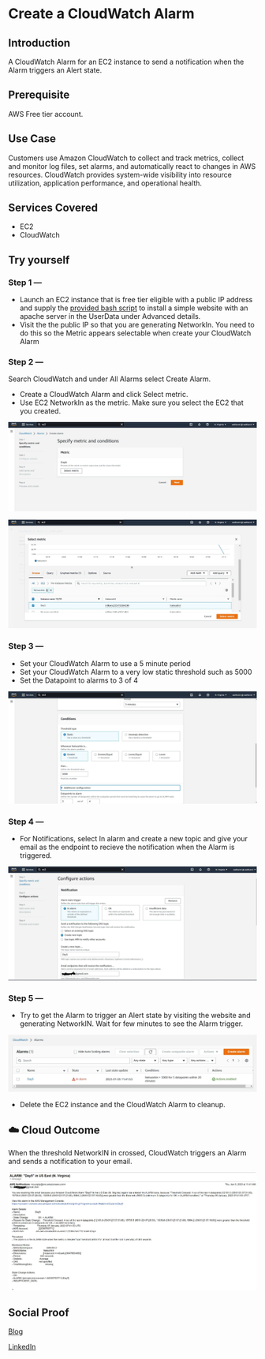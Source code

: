 # Create a CloudWatch Alarm

## Introduction

A CloudWatch Alarm for an EC2 instance to send a notification when the Alarm triggers an Alert state.

## Prerequisite

AWS Free tier account.

## Use Case

Customers use Amazon CloudWatch to collect and track metrics, collect and monitor log files, set alarms, and automatically react to changes in AWS resources. CloudWatch provides system-wide visibility into resource utilization, application performance, and operational health.

## Services Covered

- EC2
- CloudWatch

## Try yourself

### Step 1 — 
- Launch an EC2 instance that is free tier eligible with a public IP address and supply the [provided bash script](https://github.com/100DaysOfCloud/100DaysOfCloudIdeas/blob/master/Projects/OPS/OPS04/OPS04-AWS200-userdata.sh) to install a simple website with an apache server in the UserData under Advanced details.
- Visit the the public IP so that you are generating NetworkIn. You need to do this so the Metric appears selectable when create your CloudWatch Alarm

### Step 2 — 
Search CloudWatch and under All Alarms select Create Alarm.
- Create a CloudWatch Alarm and click Select metric.
- Use EC2 NetworkIn as the metric. Make sure you select the EC2 that you created.


![Screenshot](https://github.com/aaditunni/100DaysOfCloud/blob/main/Journey/005/day5.JPG)

![Screenshot](https://github.com/aaditunni/100DaysOfCloud/blob/main/Journey/005/day5.1.JPG)

### Step 3 — 
- Set your CloudWatch Alarm to use a 5 minute period
- Set your CloudWatch Alarm to a very low static threshold such as 5000
- Set the Datapoint to alarms to 3 of 4

![Screenshot](https://github.com/aaditunni/100DaysOfCloud/blob/main/Journey/005/day5.2.JPG)

### Step 4 — 
- For Notifications, select In alarm and create a new topic and give your email as the endpoint to recieve the notification when the Alarm is triggered.

![Screenshot](https://github.com/aaditunni/100DaysOfCloud/blob/main/Journey/005/day5.3.JPG)

### Step 5 — 
- Try to get the Alarm to trigger an Alert state by visiting the website and generating NetworkIN. Wait for few minutes to see the Alarm trigger.

![Screenshot](https://github.com/aaditunni/100DaysOfCloud/blob/main/Journey/005/day5.4.JPG)

- Delete the EC2 instance and the CloudWatch Alarm to cleanup.

## ☁️ Cloud Outcome

When the threshold NetworkIN in crossed, CloudWatch triggers an Alarm and sends a notification to your email.

![Screenshot](https://github.com/aaditunni/100DaysOfCloud/blob/main/Journey/005/day5.5.JPG)


## Social Proof

[Blog](https://dev.to/aaditunni/create-a-cloudwatch-alarm-4oje)

[LinkedIn](https://www.linkedin.com/posts/aaditunni_100daysofcloud-aws-cloud-activity-7016709047886188544-e8JW?utm_source=share&utm_medium=member_desktop)
